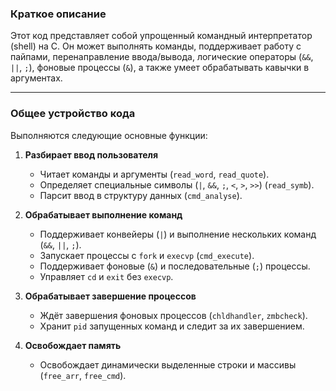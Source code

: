 ### Краткое описание

Этот код представляет собой упрощенный командный интерпретатор (shell) на C. Он может выполнять команды, поддерживает работу с пайпами, перенаправление ввода/вывода, логические операторы (`&&`, `||`, `;`), фоновые процессы (`&`), а также умеет обрабатывать кавычки в аргументах.  

---

###  **Общее устройство кода**
Выполняются следующие основные функции:  

1. **Разбирает ввод пользователя**  
   - Читает команды и аргументы (`read_word`, `read_quote`).  
   - Определяет специальные символы (`|`, `&&`, `;`, `<`, `>`, `>>`) (`read_symb`).  
   - Парсит ввод в структуру данных (`cmd_analyse`).  

2. **Обрабатывает выполнение команд**  
   - Поддерживает конвейеры (`|`) и выполнение нескольких команд (`&&`, `||`, `;`).  
   - Запускает процессы с `fork` и `execvp` (`cmd_execute`).  
   - Поддерживает фоновые (`&`) и последовательные (`;`) процессы.  
   - Управляет `cd` и `exit` без `execvp`.  

3. **Обрабатывает завершение процессов**  
   - Ждёт завершения фоновых процессов (`chldhandler`, `zmbcheck`).  
   - Хранит `pid` запущенных команд и следит за их завершением.  

4. **Освобождает память**  
   - Освобождает динамически выделенные строки и массивы (`free_arr`, `free_cmd`).  

